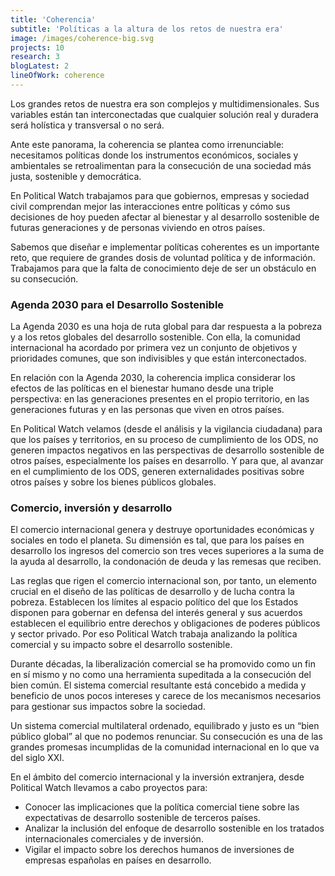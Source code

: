 ```yaml
---
title: 'Coherencia'
subtitle: 'Políticas a la altura de los retos de nuestra era'
image: /images/coherence-big.svg
projects: 10
research: 3
blogLatest: 2
lineOfWork: coherence
---
```


<md-content>

Los grandes retos de nuestra era son complejos y multidimensionales. Sus variables están tan interconectadas que cualquier solución real y duradera será holística y transversal o no será.

Ante este panorama, la coherencia se plantea como irrenunciable: necesitamos políticas donde los instrumentos económicos, sociales y ambientales se retroalimentan para la consecución de una sociedad más justa, sostenible y democrática.

En Political Watch trabajamos para que gobiernos, empresas y sociedad civil comprendan mejor las interacciones entre políticas y cómo sus decisiones de hoy pueden afectar al bienestar y al desarrollo sostenible de futuras generaciones y de personas viviendo en otros países.

Sabemos que diseñar e implementar políticas coherentes es un importante reto, que requiere de grandes dosis de voluntad política y de información. Trabajamos para que la falta de conocimiento deje de ser un obstáculo en su consecución.

### Agenda 2030 para el Desarrollo Sostenible

La Agenda 2030 es una hoja de ruta global para dar respuesta a la pobreza y a los retos globales del desarrollo sostenible. Con ella, la comunidad internacional ha acordado por primera vez un conjunto de objetivos y prioridades comunes, que son indivisibles y que están interconectados.

En relación con la Agenda 2030, la coherencia implica considerar los efectos de las políticas en el bienestar humano desde una triple perspectiva: en las generaciones presentes en el propio territorio, en las generaciones futuras y en las personas que viven en otros países.

En Political Watch velamos (desde el análisis y la vigilancia ciudadana) para que los países y territorios, en su proceso de cumplimiento de los ODS, no generen impactos negativos en las perspectivas de desarrollo sostenible de otros países, especialmente los países en desarrollo. Y para que, al avanzar en el cumplimiento de los ODS, generen externalidades positivas sobre otros países y sobre los bienes públicos globales.

### Comercio, inversión y desarrollo

El comercio internacional genera y destruye oportunidades económicas y sociales en todo el planeta. Su dimensión es tal, que para los países en desarrollo los ingresos del comercio son tres veces superiores a la suma de la ayuda al desarrollo, la condonación de deuda y las remesas que reciben.

Las reglas que rigen el comercio internacional son, por tanto, un elemento crucial en el diseño de las políticas de desarrollo y de lucha contra la pobreza. Establecen los límites al espacio político del que los Estados disponen para gobernar en defensa del interés general y sus acuerdos establecen el equilibrio entre derechos y obligaciones de poderes públicos y sector privado. Por eso Political Watch trabaja analizando la política comercial y su impacto sobre el desarrollo sostenible.

Durante décadas, la liberalización comercial se ha promovido como un fin en sí mismo y no como una herramienta supeditada a la consecución del bien común. El sistema comercial resultante está concebido a medida y beneficio de unos pocos intereses y carece de los mecanismos necesarios para gestionar sus impactos sobre la sociedad.

Un sistema comercial multilateral ordenado, equilibrado y justo es un “bien público global” al que no podemos renunciar. Su consecución es una de las grandes promesas incumplidas de la comunidad internacional en lo que va del siglo XXI.

En el ámbito del comercio internacional y la inversión extranjera, desde Political Watch llevamos a cabo proyectos para:

* Conocer las implicaciones que la política comercial tiene sobre las expectativas de desarrollo sostenible de terceros países.
* Analizar la inclusión del enfoque de desarrollo sostenible en los tratados internacionales comerciales y de inversión.
* Vigilar el impacto sobre los derechos humanos de inversiones de empresas españolas en países en desarrollo.

</md-content>

<projects></projects>

<research></research>

<blogLatest></blogLatest>
